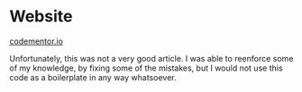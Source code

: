 # Website
[codementor.io](https://www.codementor.io/codehakase/building-a-restful-api-with-golang-a6yivzqdo)

Unfortunately, this was not a very good article.  I was able to reenforce some of my knowledge, by fixing some of the mistakes, but I would not use this code as a boilerplate in any way whatsoever.